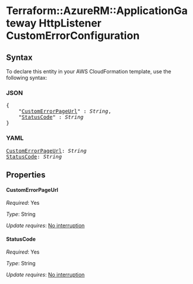 # Terraform::AzureRM::ApplicationGateway HttpListener CustomErrorConfiguration

## Syntax

To declare this entity in your AWS CloudFormation template, use the following syntax:

### JSON

<pre>
{
    "<a href="#customerrorpageurl" title="CustomErrorPageUrl">CustomErrorPageUrl</a>" : <i>String</i>,
    "<a href="#statuscode" title="StatusCode">StatusCode</a>" : <i>String</i>
}
</pre>

### YAML

<pre>
<a href="#customerrorpageurl" title="CustomErrorPageUrl">CustomErrorPageUrl</a>: <i>String</i>
<a href="#statuscode" title="StatusCode">StatusCode</a>: <i>String</i>
</pre>

## Properties

#### CustomErrorPageUrl

_Required_: Yes

_Type_: String

_Update requires_: [No interruption](https://docs.aws.amazon.com/AWSCloudFormation/latest/UserGuide/using-cfn-updating-stacks-update-behaviors.html#update-no-interrupt)

#### StatusCode

_Required_: Yes

_Type_: String

_Update requires_: [No interruption](https://docs.aws.amazon.com/AWSCloudFormation/latest/UserGuide/using-cfn-updating-stacks-update-behaviors.html#update-no-interrupt)

